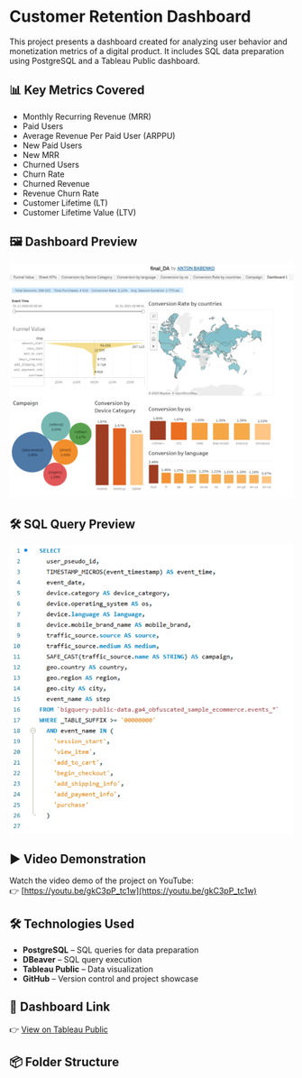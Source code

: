 # Customer Retention Dashboard

This project presents a dashboard created for analyzing user behavior and monetization metrics of a digital product. It includes SQL data preparation using PostgreSQL and a Tableau Public dashboard.

## 📊 Key Metrics Covered

- Monthly Recurring Revenue (MRR)
- Paid Users
- Average Revenue Per Paid User (ARPPU)
- New Paid Users
- New MRR
- Churned Users
- Churn Rate
- Churned Revenue
- Revenue Churn Rate
- Customer Lifetime (LT)
- Customer Lifetime Value (LTV)

## 🖼️ Dashboard Preview

![Dashboard Screenshot](screenshots/dashboard_view.png)

## 🛠 SQL Query Preview

![SQL Query Screenshot](screenshots/sql_query.png)

## ▶️ Video Demonstration

Watch the video demo of the project on YouTube:  
👉 [https://youtu.be/gkC3pP_tc1w](https://youtu.be/gkC3pP_tc1w)

## 🛠 Technologies Used

- **PostgreSQL** – SQL queries for data preparation  
- **DBeaver** – SQL query execution  
- **Tableau Public** – Data visualization  
- **GitHub** – Version control and project showcase

## 🔗 Dashboard Link

👉 [View on Tableau Public]([https://public.tableau.com/app/profile/your_name/viz/your_dashboard_link](https://public.tableau.com/views/final_DA_17525341835200/Dashboard1?:language=en-US&:sid=&:redirect=auth&:display_count=n&:origin=viz_share_link)) 

## 📦 Folder Structure

